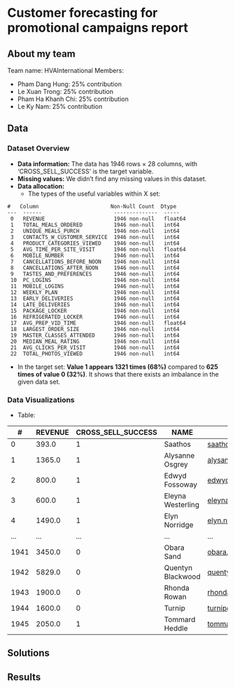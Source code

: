 # Customer forecasting for promotional campaigns report

## About my team
Team name: HVAInternational 
Members:
- Pham Dang Hung: 25% contribution
- Le Xuan Trong: 25% contribution
- Pham Ha Khanh Chi: 25% contribution
- Le Ky Nam: 25% contribution

## Data

### Dataset Overview
- **Data information:** The data has 1946 rows × 28 columns, with ‘CROSS_SELL_SUCCESS’ is the target variable.
- **Missing values:** We didn’t find any missing values in this dataset.
- **Data allocation:**
  + The types of the useful variables within X set:
```
#   Column                       Non-Null Count  Dtype  
---  ------                       --------------  -----  
 0   REVENUE                      1946 non-null   float64
 1   TOTAL_MEALS_ORDERED          1946 non-null   int64  
 2   UNIQUE_MEALS_PURCH           1946 non-null   int64  
 3   CONTACTS_W_CUSTOMER_SERVICE  1946 non-null   int64  
 4   PRODUCT_CATEGORIES_VIEWED    1946 non-null   int64  
 5   AVG_TIME_PER_SITE_VISIT      1946 non-null   float64
 6   MOBILE_NUMBER                1946 non-null   int64  
 7   CANCELLATIONS_BEFORE_NOON    1946 non-null   int64  
 8   CANCELLATIONS_AFTER_NOON     1946 non-null   int64  
 9   TASTES_AND_PREFERENCES       1946 non-null   int64  
 10  PC_LOGINS                    1946 non-null   int64  
 11  MOBILE_LOGINS                1946 non-null   int64  
 12  WEEKLY_PLAN                  1946 non-null   int64  
 13  EARLY_DELIVERIES             1946 non-null   int64  
 14  LATE_DELIVERIES              1946 non-null   int64  
 15  PACKAGE_LOCKER               1946 non-null   int64  
 16  REFRIGERATED_LOCKER          1946 non-null   int64  
 17  AVG_PREP_VID_TIME            1946 non-null   float64
 18  LARGEST_ORDER_SIZE           1946 non-null   int64  
 19  MASTER_CLASSES_ATTENDED      1946 non-null   int64  
 20  MEDIAN_MEAL_RATING           1946 non-null   int64  
 21  AVG_CLICKS_PER_VISIT         1946 non-null   int64  
 22  TOTAL_PHOTOS_VIEWED          1946 non-null   int64 
```
  + In the target set: **Value 1 appears 1321 times (68%)** compared to **625 times of value 0 (32%)**. It shows that there exists an imbalance in the given data set.

### Data Visualizations
- Table:

| #    | REVENUE | CROSS_SELL_SUCCESS | NAME               | EMAIL                          | FIRST_NAME | FAMILY_NAME | TOTAL_MEALS_ORDERED | UNIQUE_MEALS_PURCH | CONTACTS_W_CUSTOMER_SERVICE | PRODUCT_CATEGORIES_VIEWED | EARLY_DELIVERIES | LATE_DELIVERIES | PACKAGE_LOCKER | REFRIGERATED_LOCKER | AVG_PREP_VID_TIME | LARGEST_ORDER_SIZE | MASTER_CLASSES_ATTENDED | MEDIAN_MEAL_RATING | AVG_CLICKS_PER_VISIT | TOTAL_PHOTOS_VIEWED |
|------|---------|--------------------|--------------------|--------------------------------|------------|-------------|---------------------|-------------------|----------------------------|-------------------------|----------------|---------------|---------------|-----------------|----------------|------------------|----------------------|------------------|-------------------|------------------|
| 0    | 393.0   | 1                  | Saathos            | saathos@unitedhealth.com      | Saathos    | Saathos     | 14.0                | 6.0               | 12.0                       | 10.0                    | ...            | 0.0           | 2.0           | 0.0               | 0.0            | 33.4             | 1.0                  | 0.0              | 1.0                | 17.0              | 0.0              |
| 1    | 1365.0  | 1                  | Alysanne Osgrey    | alysanne.osgrey@ge.org        | Alysanne   | Osgrey      | 87.0                | 3.0               | 8.0                        | 8.0                     | ...            | 0.0           | 2.0           | 0.0               | 0.0            | 84.8             | 1.0                  | 0.0              | 3.0                | 13.0              | 170.0            |
| 2    | 800.0   | 1                  | Edwyd Fossoway     | edwyd.fossoway@jnj.com        | Edwyd      | Fossoway    | 15.0                | 7.0               | 11.0                       | 5.0                     | ...            | 0.0           | 1.0           | 0.0               | 0.0            | 63.0             | 1.0                  | 0.0              | 2.0                | 16.0              | 0.0              |
| 3    | 600.0   | 1                  | Eleyna Westerling  | eleyna.westerling@ge.org      | Eleyna     | Westerling  | 13.0                | 6.0               | 11.0                       | 5.0                     | ...            | 0.0           | 3.0           | 0.0               | 0.0            | 43.8             | 1.0                  | 0.0              | 2.0                | 14.0              | 0.0              |
| 4    | 1490.0  | 1                  | Elyn Norridge      | elyn.norridge@jnj.com         | Elyn       | Norridge    | 47.0                | 8.0               | 6.0                        | 10.0                    | ...            | 0.0           | 8.0           | 0.0               | 0.0            | 84.8             | 1.0                  | 1.0              | 3.0                | 12.0              | 205.0            |
| ...  | ...     | ...                | ...                | ...                            | ...        | ...         | ...                 | ...               | ...                        | ...                     | ...            | ...           | ...           | ...               | ...            | ...              | ...                  | ...              | ...                | ...              | ...              |
| 1941 | 3450.0  | 0                  | Obara Sand         | obara.sand@yahoo.com          | Obara      | Sand        | 87.0                | 8.0               | 8.0                        | 7.0                     | ...            | 0.0           | 3.0           | 0.0               | 0.0            | 212.5            | 10.0                  | 2.0              | 3.0                | 11.0              | ...              |
| 1942 | 5829.0  | 0                  | Quentyn Blackwood  | quentyn.blackwood@yahoo.com   | Quentyn    | Blackwood   | 244.0               | 4.0               | 7.0                        | 2.0                     | ...            | 0.0           | 3.0           | 0.0               | 0.0            | 282.2            | 10.0                  | 1.0              | 4.0                | 10.0              | ...              |
| 1943 | 1900.0  | 0                  | Rhonda Rowan       | rhonda.rowan@gmail.com        | Rhonda     | Rowan       | 57.0                | 2.0               | 8.0                        | 4.0                     | ...            | 3.0           | 7.0           | 0.0               | 0.0            | 254.4            | 10.0                  | 0.0              | 4.0                | 12.0              | ...              |
| 1944 | 1600.0  | 0                  | Turnip             | turnip@yahoo.com              | Turnip     | Turnip      | 74.0                | 3.0               | 10.0                       | 10.0                    | ...            | 0.0           | 3.0           | 0.0               | 0.0            | 564.2            | 10.0                  | 3.0              | 3.0                | 11.0              | ...              |
| 1945 | 2050.0  | 1                  | Tommard Heddle     | tommard.heddle@merck.com      | Tommard    | Heddle      | 188.0               | 4.0               | 9.0                        | 5.0                     | ...            | 1.0           | 3.0           | 1.0               | 0.0            | 248.0            | 11.0                  | 2.0              | ...                | ...              | ...              |

## Solutions

## Results
